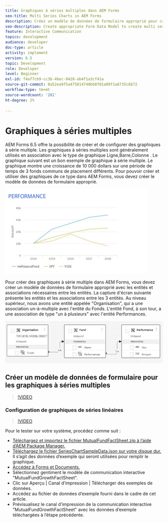 ```yaml
---
title: Graphiques à séries multiples dans AEM Forms
seo-title: Multi Series Charts in AEM Forms
description: Créez un modèle de données de formulaire approprié pour créer des graphiques à série multiple dans les documents de canal papier et web.
seo-description: Create appropriate Form Data Model to create multi series charts in print and web channel documents.
feature: Interactive Communication
topics: development
audience: developer
doc-type: article
activity: implement
version: 6.5
topic: Development
role: Developer
level: Beginner
exl-id: f4af7cb9-cc3b-4bec-9428-ab4f1a3cf41a
source-git-commit: 0a52ea9f5a475814740bb0701a09f1a6735c6b72
workflow-type: tm+mt
source-wordcount: '281'
ht-degree: 2%

---
```


# Graphiques à séries multiples

AEM Forms 6.5 offre la possibilité de créer et de configurer des graphiques à série multiple. Les graphiques à séries multiples sont généralement utilisés en association avec le type de graphique Ligne,Barre,Colonne . Le graphique suivant est un bon exemple de graphique à série multiple. Le graphique montre une croissance de 10 000 dollars sur une période de temps de 3 fonds communs de placement différents. Pour pouvoir créer et utiliser des graphiques de ce type dans AEM Forms, vous devez créer le modèle de données de formulaire approprié.

![multisérie](assets/seriescharts.jfif)

Pour créer des graphiques à série multiple dans AEM Forms, vous devez créer un modèle de données de formulaire approprié avec les entités et associations nécessaires entre les entités. La capture d&#39;écran suivante présente les entités et les associations entre les 3 entités. Au niveau supérieur, nous avons une entité appelée &quot;Organisation&quot;, qui a une association un-à-multiple avec l&#39;entité du Fonds. L&#39;entité Fond, à son tour, a une association de type &quot;un à plusieurs&quot; avec l&#39;entité Performances.

![formdatamodel](assets/formdatamodel.jfif)


## Créer un modèle de données de formulaire pour les graphiques à séries multiples

>[!VIDEO](https://video.tv.adobe.com/v/26352/quality=9)


### Configuration de graphiques de séries linéaires

>[!VIDEO](https://video.tv.adobe.com/v/26353?quality=9&learn=on)


Pour le tester sur votre système, procédez comme suit :

* [Téléchargez et importez le fichier MutualFundFactSheet.zip à l’aide d’AEM Package Manager.](assets/mutualfundfactsheet.zip)
* [Téléchargez le fichier SeriesChartSampleData.json sur votre disque dur.](assets/serieschartsampledata.json) Il s’agit des données d’exemple qui seront utilisées pour remplir le graphique.
* [Accédez à Forms et Documents.](http://localhost:4502/aem/forms.html/content/dam/formsanddocuments)
* Sélectionnez gentiment le modèle de communication interactive &quot;MutualFundGrowthFactSheet&quot;.
* Clic sur Aperçu | Canal d’impression | Télécharger des exemples de données.
* Accédez au fichier de données d’exemple fourni dans le cadre de cet article.
* Prévisualisez le canal d’impression de la communication interactive &quot;MutualFundGrowthFactSheet&quot; avec les données d’exemple téléchargées à l’étape précédente.
